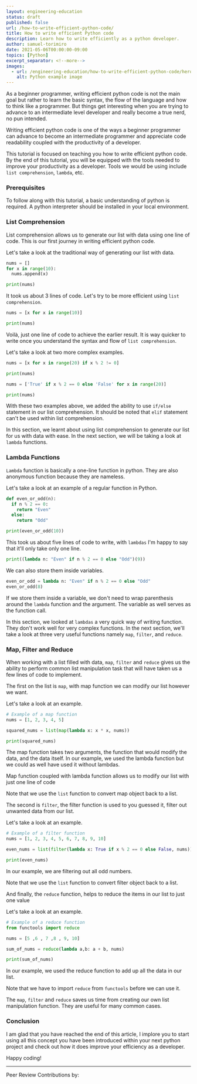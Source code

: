```yaml
---
layout: engineering-education
status: draft
published: false
url: /how-to-write-efficient-python-code/
title: How to write efficient Python code
description: Learn how to write efficiently as a python developer.
author: samuel-torimiro
date: 2021-05-06T00:00:00-09:00
topics: [Python]
excerpt_separator: <!--more-->
images:
  - url: /engineering-education/how-to-write-efficient-python-code/hero.jpg
    alt: Python example image
---
```

As a beginner programmer, writing efficient python code is not the main goal but rather to learn the basic syntax, the flow of the language and how to think like a programmer. But things get interesting when you are trying to advance to an intermediate level developer and really become a true nerd, no pun intended.

Writing efficient python code is one of the ways a beginner programmer can advance to become an intermediate programmer and appreciate code readability coupled with the productivity of a developer.
<!--more-->
This tutorial is focused on teaching you how to write efficient python code. By the end of this tutorial, you will be equipped with the tools needed to improve your productivity as a developer. Tools we would be using include `list comprehension`, `lambda`, etc.

### Prerequisites
To follow along with this tutorial, a basic understanding of python is required. A python interpreter should be installed in your local environment.

### List Comprehension
List comprehension allows us to generate our list with data using one line of code. This is our first journey in writing efficient python code.

Let's take a look at the traditional way of generating our list with data.

```py
nums = []
for x in range(10):
  nums.append(x)

print(nums)
```
It took us about 3 lines of code. Let's try to be more efficient using `list comprehension`.

```py
nums = [x for x in range(10)]

print(nums)
```
Voilà, just one line of code to achieve the earlier result. It is way quicker to write once you understand the syntax and flow of `list comprehension`.

Let's take a look at two more complex examples.

```py
nums = [x for x in range(20) if x % 2 != 0]

print(nums)

nums = ['True' if x % 2 == 0 else 'False' for x in range(20)]

print(nums)
```

With these two examples above, we added the ability to use `if/else` statement in our list comprehension. It should be noted that `elif` statement can't be used within list comprehension.

In this section, we learnt about using list comprehension to generate our list for us with data with ease. In the next section, we will be taking a look at `lambda` functions.


### Lambda Functions
`Lambda` function is basically a one-line function in python. They are also anonymous function because they are nameless.

Let's take a look at an example of a regular function in Python.

```py
def even_or_odd(n):
  if n % 2 == 0:
    return "Even"
  else:
    return "Odd"

print(even_or_odd(10))
```
This took us about five lines of code to write, with `lambdas` I'm happy to say that it'll only take only one line.

```py
print((lambda n: "Even" if n % 2 == 0 else "Odd")(9))
```
We can also store them inside variables.

```py
even_or_odd = lambda n: "Even" if n % 2 == 0 else "Odd"
even_or_odd(8)
```
If we store them inside a variable, we don't need to wrap parenthesis around the `lambda` function and the argument. The variable as well serves as the function call.

In this section, we looked at `lambdas` a very quick way of writing function. They don't work well for very complex functions. In the next section, we'll take a look at three very useful functions namely `map`, `filter`, and `reduce`.

### Map, Filter and Reduce
When working with a list filled with data, `map`, `filter` and `reduce` gives us the ability to perform common list manipulation task that will have taken us a few lines of code to implement.

The first on the list is `map`, with map function we can modify our list however we want. 

Let's take a look at an example.

```py
# Example of a map function
nums = [1, 2, 3, 4, 5]

squared_nums = list(map(lambda x: x * x, nums))

print(squared_nums)
```

The map function takes two arguments, the function that would modify the data, and the data itself. In our example, we used the lambda function but we could as well have used it without lambdas.

Map function coupled with lambda function allows us to modify our list with just one line of code

Note that we use the `list` function to convert map object back to a list.

The second is `filter`, the filter function is used to you guessed it, filter out unwanted data from our list.

Let's take a look at an example.

```py
# Example of a filter function
nums = [1, 2, 3, 4, 5, 6, 7, 8, 9, 10]

even_nums = list(filter(lambda x: True if x % 2 == 0 else False, nums))

print(even_nums)
```
In our example, we are filtering out all odd numbers.

Note that we use the `list` function to convert filter object back to a list.

And finally, the `reduce` function, helps to reduce the items in our list to just one value

Let's take a look at an example.

```py
# Example of a reduce function
from functools import reduce

nums = [5 ,6 , 7 ,8 , 9, 10]

sum_of_nums = reduce(lambda a,b: a + b, nums)

print(sum_of_nums)
```
In our example, we used the reduce function to add up all the data in our list.

Note that we have to import `reduce` from `functools` before we can use it.

The `map`, `filter` and `reduce` saves us time from creating our own list manipulation function. They are useful for many common cases.

### Conclusion
I am glad that you have reached the end of this article, I implore you to start using all this concept you have been introduced within your next python project and check out how it does improve your efficiency as a developer.

Happy coding!

---
Peer Review Contributions by: 
